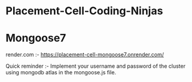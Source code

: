 # Placement-Cell-Coding-Ninjas
 
# Mongoose7 

render.com :- https://placement-cell-mongoose7.onrender.com/

Quick reminder :- Implement your username and password of the cluster using mongodb atlas in the mongoose.js file.
